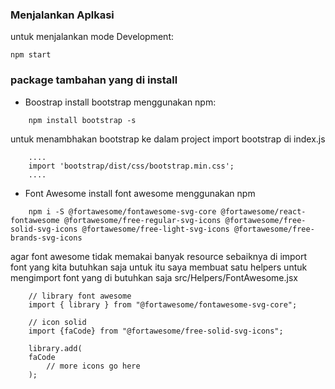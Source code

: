 ### Menjalankan Aplkasi

untuk menjalankan mode Development:

```
npm start
```

### package tambahan yang di install

- Boostrap
  install bootstrap menggunakan npm:

```
    npm install bootstrap -s
```

untuk menambhakan bootstrap ke dalam project import bootstrap di index.js

```
    ....
    import 'bootstrap/dist/css/bootstrap.min.css';
    ....
```

- Font Awesome
  install font awesome menggunakan npm

```
    npm i -S @fortawesome/fontawesome-svg-core @fortawesome/react-fontawesome @fortawesome/free-regular-svg-icons @fortawesome/free-solid-svg-icons @fortawesome/free-light-svg-icons @fortawesome/free-brands-svg-icons
```

agar font awesome tidak memakai banyak resource sebaiknya di import font yang kita butuhkan saja
untuk itu saya membuat satu helpers untuk mengimport font yang di butuhkan saja src/Helpers/FontAwesome.jsx

```
    // library font awesome
    import { library } from "@fortawesome/fontawesome-svg-core";

    // icon solid
    import {faCode} from "@fortawesome/free-solid-svg-icons";

    library.add(
    faCode
        // more icons go here
    );
```
